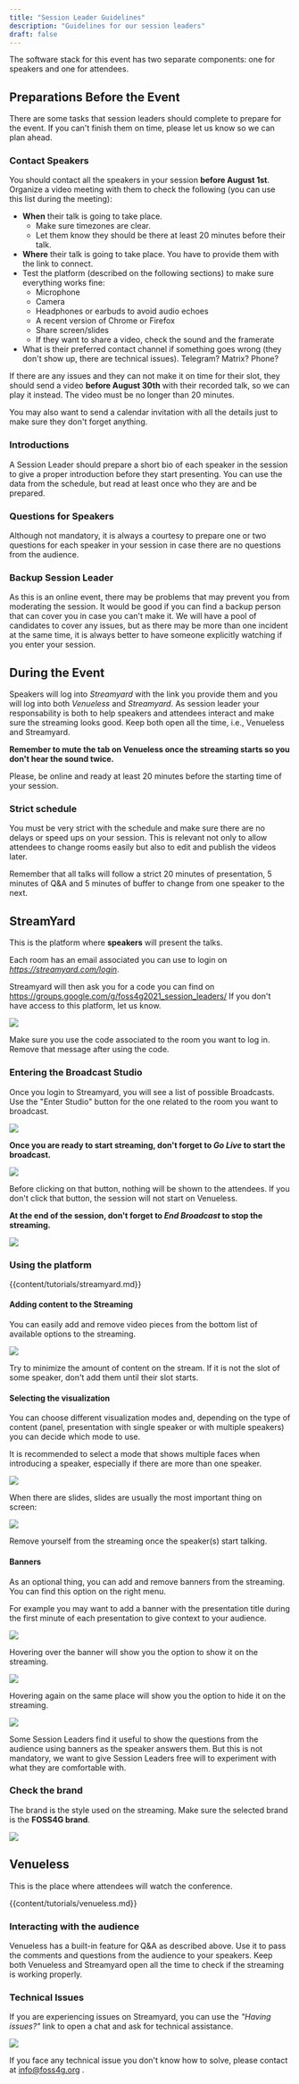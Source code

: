 ```yaml
---
title: "Session Leader Guidelines"
description: "Guidelines for our session leaders"
draft: false
---
```


The software stack for this event has two separate components: one for speakers and one for attendees.

## Preparations Before the Event

There are some tasks that session leaders should complete to prepare for the event. If you can't finish them on time, please let us know so we can plan ahead.

### Contact Speakers

You should contact all the speakers in your session **before August 1st**. Organize a video meeting with them to check the following (you can use this list during the meeting):

 * **When** their talk is going to take place. 
     - Make sure timezones are clear.
     - Let them know they should be there at least 20 minutes before their talk.
 * **Where** their talk is going to take place. You have to provide them with the link to connect.
 * Test the platform (described on the following sections) to make sure everything works fine:
     - Microphone
     - Camera
     - Headphones or earbuds to avoid audio echoes
     - A recent version of Chrome or Firefox
     - Share screen/slides
     - If they want to share a video, check the sound and the framerate
 * What is their preferred contact channel if something goes wrong (they don't show up, there are technical issues). Telegram? Matrix? Phone?

If there are any issues and they can not make it on time for their slot, they should send a video **before August 30th** with their recorded talk, so we can play it instead. The video must be no longer than 20 minutes.

You may also want to send a calendar invitation with all the details just to make sure they don't forget anything.

### Introductions 

A Session Leader should prepare a short bio of each speaker in the session to give a proper introduction before they start presenting. You can use the data from the schedule, but read at least once who they are and be prepared.

### Questions for Speakers

Although not mandatory, it is always a courtesy to prepare one or two questions for each speaker in your session in case there are no questions from the audience.

### Backup Session Leader

As this is an online event, there may be problems that may prevent you from moderating the session. It would be good if you can find a backup person that can cover you in case you can't make it. We will have a pool of candidates to cover any issues, but as there may be more than one incident at the same time, it is always better to have someone explicitly watching if you enter your session.

## During the Event

Speakers will log into *Streamyard* with the link you provide them and you will log into both *Venueless* and *Streamyard*. As session leader your responsability is both to help speakers and attendees interact and make sure the streaming looks good. Keep both open all the time, i.e., Venueless and Streamyard.

**Remember to mute the tab on Venueless once the streaming starts so you don't hear the sound twice.**

Please, be online and ready at least 20 minutes before the starting time of your session.

### Strict schedule

You must be very strict with the schedule and make sure there are no delays or speed ups on your session. This is relevant not only to allow attendees to change rooms easily but also to edit and publish the videos later.

Remember that all talks will follow a strict 20 minutes of presentation, 5 minutes of Q&A and 5 minutes of buffer to change from one speaker to the next.

## StreamYard

This is the platform where **speakers** will present the talks.

Each room has an email associated you can use to login on *https://streamyard.com/login*. 

Streamyard will then ask you for a code you can find on https://groups.google.com/g/foss4g2021_session_leaders/ If you don't have access to this platform, let us know.

![](/images/tutorials/streamYardCode.png "")

Make sure you use the code associated to the room you want to log in. Remove that message after using the code.

### Entering the Broadcast Studio

Once you login to Streamyard, you will see a list of possible Broadcasts. Use the "Enter Studio" button for the one related to the room you want to broadcast.

![](/images/tutorials/streamyardBroadcasts.png "")

**Once you are ready to start streaming, don't forget to *Go Live* to start the broadcast.**

![](/images/tutorials/streamyardGoLive.png "")

Before clicking on that button, nothing will be shown to the attendees. If you don't click that button, the session will not start on Venueless.

**At the end of the session, don't forget to *End Broadcast* to stop the streaming.**

![](/images/tutorials/streamyardEndBroadcast.png "")


### Using the platform

{{content/tutorials/streamyard.md}} 

#### Adding content to the Streaming

You can easily add and remove video pieces from the bottom list of available options to the streaming.

![](/images/tutorials/streamYardAddToStream.png "")

Try to minimize the amount of content on the stream. If it is not the slot of some speaker, don't add them until their slot starts.

#### Selecting the visualization

You can choose different visualization modes and, depending on the type of content (panel, presentation with single speaker or with multiple speakers) you can decide which mode to use.

It is recommended to select a mode that shows multiple faces when introducing a speaker, especially if there are more than one speaker.

![](/images/tutorials/streamYardOnlySpeakers.png "")

When there are slides, slides are usually the most important thing on screen:

![](/images/tutorials/streamYardPresentation.png "")

Remove yourself from the streaming once the speaker(s) start talking.

#### Banners

As an optional thing, you can add and remove banners from the streaming. You can find this option on the right menu.

For example you may want to add a banner with the presentation title during the first minute of each presentation to give context to your audience.

![](/images/tutorials/streamYardBanner1.png "")

Hovering over the banner will show you the option to show it on the streaming.

![](/images/tutorials/streamYardBanner2.png "")

Hovering again on the same place will show you the option to hide it on the streaming.

![](/images/tutorials/streamYardBanner3.png "")

Some Session Leaders find it useful to show the questions from the audience using banners as the speaker answers them. But this is not mandatory, we want to give Session Leaders free will to experiment with what they are comfortable with.

### Check the brand

The brand is the style used on the streaming. Make sure the selected brand is the **FOSS4G brand**.

![](/images/tutorials/streamYardBrand.png "")

## Venueless

This is the place where attendees will watch the conference. 

{{content/tutorials/venueless.md}} 

### Interacting with the audience

Venueless has a built-in feature for Q&A as described above. Use it to pass the comments and questions from the audience to your speakers. Keep both Venueless and Streamyard open all the time to check if the streaming is working properly. 

### Technical Issues

If you are experiencing issues on Streamyard, you can use the *"Having issues?"* link to open a chat and ask for technical assistance.

![](/images/tutorials/streamyardHelp.png "")

If you face any technical issue you don't know how to solve, please contact at info@foss4g.org .
